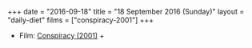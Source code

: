 +++
date = "2016-09-18"
title = "18 September 2016 (Sunday)"
layout = "daily-diet"
films = ["conspiracy-2001"]
+++

<ul>
<li class="entry Film">Film: <a href="/films/conspiracy-2001">Conspiracy (2001)</a> +</li>
</ul>